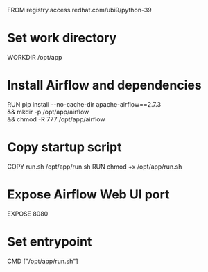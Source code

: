 FROM registry.access.redhat.com/ubi9/python-39

# Set work directory
WORKDIR /opt/app

# Install Airflow and dependencies
RUN pip install --no-cache-dir apache-airflow==2.7.3 \
    && mkdir -p /opt/app/airflow \
    && chmod -R 777 /opt/app/airflow

# Copy startup script
COPY run.sh /opt/app/run.sh
RUN chmod +x /opt/app/run.sh

# Expose Airflow Web UI port
EXPOSE 8080

# Set entrypoint
CMD ["/opt/app/run.sh"]